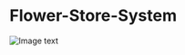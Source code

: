 # Flower-Store-System
![Image text]([https://raw.github.com/yourName/repositpry/master/yourprojectName/img-folder/test.jpg](https://github.com/Xting123/Flower-Store-System/tree/4ac0d0786b62df52f652e05ecbd01dff339d6d90/img))
